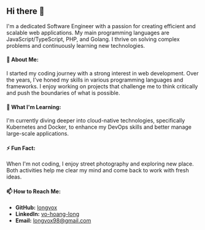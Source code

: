 ## Hi there 👋

I'm a dedicated Software Engineer with a passion for creating efficient and scalable web applications. My main programming languages are JavaScript/TypeScript, PHP, and Golang. I thrive on solving complex problems and continuously learning new technologies.

#### 🌟 About Me:
I started my coding journey with a strong interest in web development. Over the years, I've honed my skills in various programming languages and frameworks. I enjoy working on projects that challenge me to think critically and push the boundaries of what is possible.

#### 🌱 What I'm Learning:
I'm currently diving deeper into cloud-native technologies, specifically Kubernetes and Docker, to enhance my DevOps skills and better manage large-scale applications.

#### ⚡ Fun Fact:
When I'm not coding, I enjoy street photography and exploring new place. Both activities help me clear my mind and come back to work with fresh ideas.

#### 📫 How to Reach Me:
- **GitHub:** [longvox](https://github.com/longvox)
- **LinkedIn:** [vo-hoang-long](https://www.linkedin.com/in/vo-hoang-long)
- **Email:** longvox98@gmail.com
<!--
**longvox/longvox** is a ✨ _special_ ✨ repository because its `README.md` (this file) appears on your GitHub profile.

Here are some ideas to get you started:

- 🔭 I’m currently working on ...
- 🌱 I’m currently learning ...
- 👯 I’m looking to collaborate on ...
- 🤔 I’m looking for help with ...
- 💬 Ask me about ...
- 📫 How to reach me: ...
- 😄 Pronouns: ...
- ⚡ Fun fact: ...
-->
